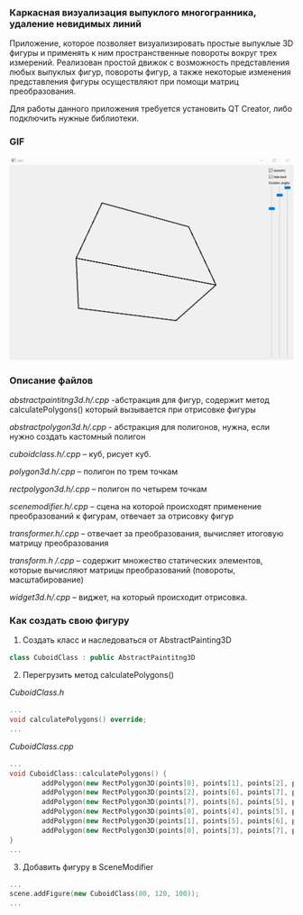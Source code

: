 ### Каркасная визуализация выпуклого многогранника, удаление невидимых линий

Приложение, которое позволяет визуализировать простые выпуклые 3D фигуры и применять к ним пространственные повороты вокруг трех измерений. Реализован простой движок с возможность представления любых выпуклых фигур, повороты фигур, а также некоторые изменения представления фигуры осуществляют при помощи матриц преобразования.

Для работы данного приложения требуется установить QT Creator, либо подключить нужные библиотеки.


### GIF

![](lab2.gif)

### Описание файлов

_abstractpaintitng3d.h/.cpp_ -абстракция для фигур, содержит метод calculatePolygons() который вызывается при отрисовке фигуры

_abstractpolygon3d.h/.cpp_ -  абстракция для полигонов, нужна, если нужно создать кастомный полигон

_cuboidclass.h/.cpp_ – куб, рисует куб.

_polygon3d.h/.cpp_ – полигон по трем точкам	

_rectpolygon3d.h/.cpp_ – полигон по четырем точкам

_scenemodifier.h/.cpp_ – сцена на которой происходят применение преобразований к фигурам, отвечает за отрисовку фигур

_transformer.h/.cpp_ – отвечает за преобразования, вычисляет итоговую матрицу преобразования

_transform.h /.cpp_ – содержит множество статических элементов, которые вычисляют матрицы преобразований (повороты, масштабирование)

_widget3d.h/.cpp_ – виджет, на который происходит отрисовка.

### Как создать свою фигуру

1. Создать класс и наследоваться от AbstractPainting3D

```c++
class CuboidClass : public AbstractPaintitng3D
```

2. Перегрузить метод calculatePolygons()

_CuboidClass.h_
```c++
...
void calculatePolygons() override;
...
```
_CuboidClass.cpp_
```c++
...
void CuboidClass::calculatePolygons() {
        addPolygon(new RectPolygon3D(points[0], points[1], points[2], points[3]));
        addPolygon(new RectPolygon3D(points[2], points[6], points[7], points[3]));
        addPolygon(new RectPolygon3D(points[7], points[6], points[5], points[4]));
        addPolygon(new RectPolygon3D(points[0], points[4], points[5], points[1]));
        addPolygon(new RectPolygon3D(points[1], points[5], points[6], points[2]));
        addPolygon(new RectPolygon3D(points[0], points[3], points[7], points[4]))
}
...
```

3. Добавить фигуру в SceneModifier

```c++
...
scene.addFigure(new CuboidClass(80, 120, 100));
...
```

